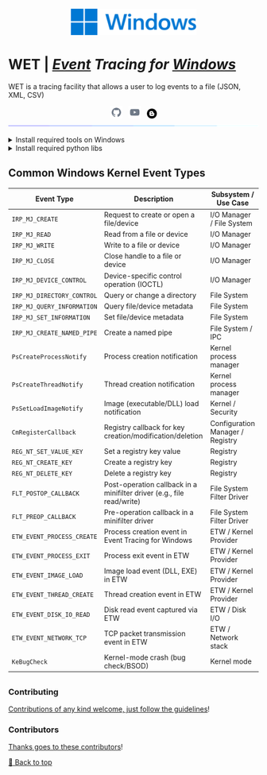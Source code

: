 <p align="center">
  <img width="50%" src="https://github.com/cybersecurity-dev/cybersecurity-dev/blob/main/assets/Windows.svg" />
</p>

# WET | _[Event](https://www.manageengine.com/products/eventlog/kb/types-of-windows-event-logs.html) Tracing for [Windows](https://en.wikipedia.org/wiki/Windows_Security_Log)_
WET is a tracing facility that allows a user to log events to a file (JSON, XML, CSV)
<p align="center">
    <a href="https://github.com/cybersecurity-dev/"><img height="25" src="https://github.com/cybersecurity-dev/cybersecurity-dev/blob/main/assets/github.svg" alt="GitHub"></a>
    &nbsp;
    <a href="https://www.youtube.com/@CyberThreatDefence"><img height="25" src="https://github.com/cybersecurity-dev/cybersecurity-dev/blob/main/assets/youtube.svg" alt="YouTube"></a>
    &nbsp;
    <a href="https://cyberthreatdefence.com/my_awesome_lists"><img height="20" src="https://github.com/cybersecurity-dev/cybersecurity-dev/blob/main/assets/blog.svg" alt="My Awesome Lists"></a>
    <img src="https://github.com/cybersecurity-dev/cybersecurity-dev/blob/main/assets/bar.gif">
</p>

<details>

<summary>Install required tools on Windows</summary>

### For Windows 11

```powershell
```
</details>

<details>

<summary>Install required python libs</summary>

### pip install
```powershell
pip install -r requirements.txt
python3 setup.py install
```

### conda install
```powershell
conda config --add channels conda-forge
conda install --file requirements_conda.txt
python3 setup.py install
```

</details>



## Common Windows Kernel Event Types

| **Event Type**             | **Description**                                                          | **Subsystem / Use Case**               |
|----------------------------|---------------------------------------------------------------------------|----------------------------------------|
| `IRP_MJ_CREATE`            | Request to create or open a file/device                                  | I/O Manager / File System              |
| `IRP_MJ_READ`              | Read from a file or device                                               | I/O Manager                            |
| `IRP_MJ_WRITE`             | Write to a file or device                                                | I/O Manager                            |
| `IRP_MJ_CLOSE`             | Close handle to a file or device                                         | I/O Manager                            |
| `IRP_MJ_DEVICE_CONTROL`    | Device-specific control operation (IOCTL)                                | I/O Manager                            |
| `IRP_MJ_DIRECTORY_CONTROL` | Query or change a directory                                              | File System                            |
| `IRP_MJ_QUERY_INFORMATION` | Query file/device metadata                                               | File System                            |
| `IRP_MJ_SET_INFORMATION`   | Set file/device metadata                                                 | File System                            |
| `IRP_MJ_CREATE_NAMED_PIPE` | Create a named pipe                                                      | File System / IPC                      |
| `PsCreateProcessNotify`    | Process creation notification                                            | Kernel process manager                 |
| `PsCreateThreadNotify`     | Thread creation notification                                             | Kernel process manager                 |
| `PsSetLoadImageNotify`     | Image (executable/DLL) load notification                                | Kernel / Security                      |
| `CmRegisterCallback`       | Registry callback for key creation/modification/deletion                 | Configuration Manager / Registry       |
| `REG_NT_SET_VALUE_KEY`     | Set a registry key value                                                 | Registry                               |
| `REG_NT_CREATE_KEY`        | Create a registry key                                                    | Registry                               |
| `REG_NT_DELETE_KEY`        | Delete a registry key                                                    | Registry                               |
| `FLT_POSTOP_CALLBACK`      | Post-operation callback in a minifilter driver (e.g., file read/write)   | File System Filter Driver              |
| `FLT_PREOP_CALLBACK`       | Pre-operation callback in a minifilter driver                            | File System Filter Driver              |
| `ETW_EVENT_PROCESS_CREATE` | Process creation event in Event Tracing for Windows                      | ETW / Kernel Provider                  |
| `ETW_EVENT_PROCESS_EXIT`   | Process exit event in ETW                                                | ETW / Kernel Provider                  |
| `ETW_EVENT_IMAGE_LOAD`     | Image load event (DLL, EXE) in ETW                                       | ETW / Kernel Provider                  |
| `ETW_EVENT_THREAD_CREATE`  | Thread creation event in ETW                                             | ETW / Kernel Provider                  |
| `ETW_EVENT_DISK_IO_READ`   | Disk read event captured via ETW                                         | ETW / Disk I/O                         |
| `ETW_EVENT_NETWORK_TCP`    | TCP packet transmission event in ETW                                     | ETW / Network stack                    |
| `KeBugCheck`               | Kernel-mode crash (bug check/BSOD)                                       | Kernel mode                            |


##

### Contributing

[Contributions of any kind welcome, just follow the guidelines](contributing.md)!

### Contributors

[Thanks goes to these contributors](https://github.com/cybersecurity-dev/WET/graphs/contributors)!

[🔼 Back to top](#wet--event-tracing-for-windows)
